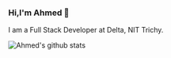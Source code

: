 ### Hi,I'm Ahmed 👋

I am a Full Stack Developer at Delta, NIT Trichy.

![Ahmed's github stats](https://github-readme-stats.vercel.app/api?username=ahmed-28&show_icons=true&theme=tokyonight&include_all_commits=true&count_private=true&show_icons=true&hide=issues,stars)
